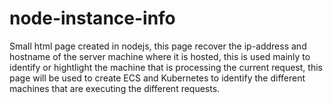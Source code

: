 # node-instance-info
Small html page created in nodejs, this page recover the ip-address and hostname of the server machine where it is hosted, this is used mainly to identify or hightlight the machine that is processing the current request, this page will be used to create ECS and Kubernetes to identify the different machines that are executing the different requests.
